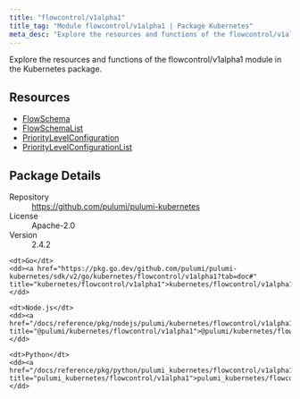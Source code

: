 ```yaml
---
title: "flowcontrol/v1alpha1"
title_tag: "Module flowcontrol/v1alpha1 | Package Kubernetes"
meta_desc: "Explore the resources and functions of the flowcontrol/v1alpha1 module in the Kubernetes package."
---
```


<!-- WARNING: this file was generated by Pulumi Docs Generator. -->
<!-- Do not edit by hand unless you're certain you know what you are doing! -->

Explore the resources and functions of the flowcontrol/v1alpha1 module in the Kubernetes package.

<h2 id="resources">Resources</h2>
<ul class="api">
    <li><a href="flowschema" title="FlowSchema"><span class="symbol resource"></span>FlowSchema</a></li>
    <li><a href="flowschemalist" title="FlowSchemaList"><span class="symbol resource"></span>FlowSchemaList</a></li>
    <li><a href="prioritylevelconfiguration" title="PriorityLevelConfiguration"><span class="symbol resource"></span>PriorityLevelConfiguration</a></li>
    <li><a href="prioritylevelconfigurationlist" title="PriorityLevelConfigurationList"><span class="symbol resource"></span>PriorityLevelConfigurationList</a></li>
</ul>

<h2 id="package-details">Package Details</h2>
<dl class="package-details">
	<dt>Repository</dt>
	<dd><a href="https://github.com/pulumi/pulumi-kubernetes">https://github.com/pulumi/pulumi-kubernetes</a></dd>
	<dt>License</dt>
	<dd>Apache-2.0</dd>
	<dt>Version</dt>
	<dd>2.4.2</dd>
</dl>



<dl class="tabular">

    <dt>Go</dt>
    <dd><a href="https://pkg.go.dev/github.com/pulumi/pulumi-kubernetes/sdk/v2/go/kubernetes/flowcontrol/v1alpha1?tab=doc#" title="kubernetes/flowcontrol/v1alpha1">kubernetes/flowcontrol/v1alpha1</a></dd>

    <dt>Node.js</dt>
    <dd><a href="/docs/reference/pkg/nodejs/pulumi/kubernetes/flowcontrol/v1alpha1/#" title="@pulumi/kubernetes/flowcontrol/v1alpha1">@pulumi/kubernetes/flowcontrol/v1alpha1</a></dd>

    <dt>Python</dt>
    <dd><a href="/docs/reference/pkg/python/pulumi_kubernetes/flowcontrol/v1alpha1" title="pulumi_kubernetes/flowcontrol/v1alpha1">pulumi_kubernetes/flowcontrol/v1alpha1</a></dd>

</dl>

